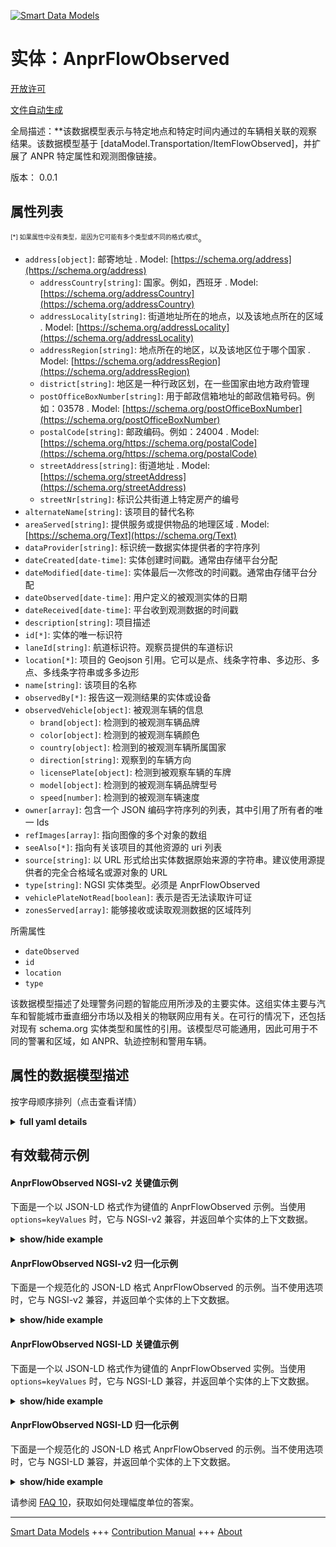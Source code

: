 <!-- 10-Header -->    
[![Smart Data Models](https://smartdatamodels.org/wp-content/uploads/2022/01/SmartDataModels_logo.png "Logo")](https://smartdatamodels.org)    
实体：AnprFlowObserved    
===================<!-- /10-Header -->    
<!-- 15-License -->    
[开放许可](https://github.com/smart-data-models//dataModel.Transportation/blob/master/AnprFlowObserved/LICENSE.md)    
[文件自动生成](https://docs.google.com/presentation/d/e/2PACX-1vTs-Ng5dIAwkg91oTTUdt8ua7woBXhPnwavZ0FxgR8BsAI_Ek3C5q97Nd94HS8KhP-r_quD4H0fgyt3/pub?start=false&loop=false&delayms=3000#slide=id.gb715ace035_0_60)    
<!-- /15-License -->    
<!-- 20-Description -->    
全局描述：**该数据模型表示与特定地点和特定时间内通过的车辆相关联的观察结果。该数据模型基于 [dataModel.Transportation/ItemFlowObserved]，并扩展了 ANPR 特定属性和观测图像链接。    
版本： 0.0.1    
<!-- /20-Description -->    
<!-- 30-PropertiesList -->    
## 属性列表    
<sup><sub>[*] 如果属性中没有类型，是因为它可能有多个类型或不同的格式/模式</sub></sup>。    
- `address[object]`: 邮寄地址  . Model: [https://schema.org/address](https://schema.org/address)	- `addressCountry[string]`: 国家。例如，西班牙  . Model: [https://schema.org/addressCountry](https://schema.org/addressCountry)    
	- `addressLocality[string]`: 街道地址所在的地点，以及该地点所在的区域  . Model: [https://schema.org/addressLocality](https://schema.org/addressLocality)    
	- `addressRegion[string]`: 地点所在的地区，以及该地区位于哪个国家  . Model: [https://schema.org/addressRegion](https://schema.org/addressRegion)    
	- `district[string]`: 地区是一种行政区划，在一些国家由地方政府管理      
	- `postOfficeBoxNumber[string]`: 用于邮政信箱地址的邮政信箱号码。例如：03578  . Model: [https://schema.org/postOfficeBoxNumber](https://schema.org/postOfficeBoxNumber)    
	- `postalCode[string]`: 邮政编码。例如：24004  . Model: [https://schema.org/https://schema.org/postalCode](https://schema.org/https://schema.org/postalCode)    
	- `streetAddress[string]`: 街道地址  . Model: [https://schema.org/streetAddress](https://schema.org/streetAddress)    
	- `streetNr[string]`: 标识公共街道上特定房产的编号      
- `alternateName[string]`: 该项目的替代名称  - `areaServed[string]`: 提供服务或提供物品的地理区域  . Model: [https://schema.org/Text](https://schema.org/Text)- `dataProvider[string]`: 标识统一数据实体提供者的字符序列  - `dateCreated[date-time]`: 实体创建时间戳。通常由存储平台分配  - `dateModified[date-time]`: 实体最后一次修改的时间戳。通常由存储平台分配  - `dateObserved[date-time]`: 用户定义的被观测实体的日期  - `dateReceived[date-time]`: 平台收到观测数据的时间戳  - `description[string]`: 项目描述  - `id[*]`: 实体的唯一标识符  - `laneId[string]`: 航道标识符。观察员提供的车道标识  - `location[*]`: 项目的 Geojson 引用。它可以是点、线条字符串、多边形、多点、多线条字符串或多多边形  - `name[string]`: 该项目的名称  - `observedBy[*]`: 报告这一观测结果的实体或设备  - `observedVehicle[object]`: 被观测车辆的信息  	- `brand[object]`: 检测到的被观测车辆品牌      
	- `color[object]`: 检测到的被观测车辆颜色      
	- `country[object]`: 检测到的被观测车辆所属国家      
	- `direction[string]`: 观察到的车辆方向      
	- `licensePlate[object]`: 检测到被观察车辆的车牌      
	- `model[object]`: 检测到的被观测车辆品牌型号      
	- `speed[number]`: 检测到的被观测车辆速度      
- `owner[array]`: 包含一个 JSON 编码字符序列的列表，其中引用了所有者的唯一 Ids  - `refImages[array]`: 指向图像的多个对象的数组  - `seeAlso[*]`: 指向有关该项目的其他资源的 uri 列表  - `source[string]`: 以 URL 形式给出实体数据原始来源的字符串。建议使用源提供者的完全合格域名或源对象的 URL  - `type[string]`: NGSI 实体类型。必须是 AnprFlowObserved  - `vehiclePlateNotRead[boolean]`: 表示是否无法读取许可证  - `zonesServed[array]`: 能够接收或读取观测数据的区域阵列  <!-- /30-PropertiesList -->    
<!-- 35-RequiredProperties -->    
所需属性    
- `dateObserved`  - `id`  - `location`  - `type`  <!-- /35-RequiredProperties -->    
<!-- 40-RequiredProperties -->    
该数据模型描述了处理警务问题的智能应用所涉及的主要实体。这组实体主要与汽车和智能城市垂直细分市场以及相关的物联网应用有关。在可行的情况下，还包括对现有 schema.org 实体类型和属性的引用。该模型尽可能通用，因此可用于不同的警署和区域，如 ANPR、轨迹控制和警用车辆。    
<!-- /40-RequiredProperties -->    
<!-- 50-DataModelHeader -->    
## 属性的数据模型描述    
按字母顺序排列（点击查看详情）    
<!-- /50-DataModelHeader -->    
<!-- 60-ModelYaml -->    
<details><summary><strong>full yaml details</strong></summary>      
```yaml    
AnprFlowObserved:      
  description: 'The data model represents an observation linked to the passing of a vehicle at a certain location and at a given time. This Data Model is based on the [dataModel.Transportation/ItemFlowObserved], extended with ANPR specific properties and links to the observation images.'      
  properties:      
    address:      
      description: The mailing address      
      properties:      
        addressCountry:      
          description: 'The country. For example, Spain'      
          type: string      
          x-ngsi:      
            model: https://schema.org/addressCountry      
            type: Property      
        addressLocality:      
          description: 'The locality in which the street address is, and which is in the region'      
          type: string      
          x-ngsi:      
            model: https://schema.org/addressLocality      
            type: Property      
        addressRegion:      
          description: 'The region in which the locality is, and which is in the country'      
          type: string      
          x-ngsi:      
            model: https://schema.org/addressRegion      
            type: Property      
        district:      
          description: 'A district is a type of administrative division that, in some countries, is managed by the local government'      
          type: string      
          x-ngsi:      
            type: Property      
        postOfficeBoxNumber:      
          description: 'The post office box number for PO box addresses. For example, 03578'      
          type: string      
          x-ngsi:      
            model: https://schema.org/postOfficeBoxNumber      
            type: Property      
        postalCode:      
          description: 'The postal code. For example, 24004'      
          type: string      
          x-ngsi:      
            model: https://schema.org/https://schema.org/postalCode      
            type: Property      
        streetAddress:      
          description: The street address      
          type: string      
          x-ngsi:      
            model: https://schema.org/streetAddress      
            type: Property      
        streetNr:      
          description: Number identifying a specific property on a public street      
          type: string      
          x-ngsi:      
            type: Property      
      type: object      
      x-ngsi:      
        model: https://schema.org/address      
        type: Property      
    alternateName:      
      description: An alternative name for this item      
      type: string      
      x-ngsi:      
        type: Property      
    areaServed:      
      description: The geographic area where a service or offered item is provided      
      type: string      
      x-ngsi:      
        model: https://schema.org/Text      
        type: Property      
    dataProvider:      
      description: A sequence of characters identifying the provider of the harmonised data entity      
      type: string      
      x-ngsi:      
        type: Property      
    dateCreated:      
      description: Entity creation timestamp. This will usually be allocated by the storage platform      
      format: date-time      
      type: string      
      x-ngsi:      
        type: Property      
    dateModified:      
      description: Timestamp of the last modification of the entity. This will usually be allocated by the storage platform      
      format: date-time      
      type: string      
      x-ngsi:      
        type: Property      
    dateObserved:      
      description: Date of the observed entity defined by the user      
      format: date-time      
      type: string      
      x-ngsi:      
        type: Property      
    dateReceived:      
      description: Timestamp when the observation has been received by the platform      
      format: date-time      
      type: string      
      x-ngsi:      
        type: Property      
    description:      
      description: A description of this item      
      type: string      
      x-ngsi:      
        type: Property      
    id:      
      anyOf:      
        - description: Identifier format of any NGSI entity      
          maxLength: 256      
          minLength: 1      
          pattern: ^[\w\-\.\{\}\$\+\*\[\]`|~^@!,:\\]+$      
          type: string      
          x-ngsi:      
            type: Property      
        - description: Identifier format of any NGSI entity      
          format: uri      
          type: string      
          x-ngsi:      
            type: Property      
      description: Unique identifier of the entity      
      x-ngsi:      
        type: Property      
    laneId:      
      description: Lane identifier. Lane identification provided by the observer      
      type: string      
      x-ngsi:      
        type: Property      
    location:      
      description: 'Geojson reference to the item. It can be Point, LineString, Polygon, MultiPoint, MultiLineString or MultiPolygon'      
      oneOf:      
        - description: Geojson reference to the item. Point      
          properties:      
            bbox:      
              items:      
                type: number      
              minItems: 4      
              type: array      
            coordinates:      
              items:      
                type: number      
              minItems: 2      
              type: array      
            type:      
              enum:      
                - Point      
              type: string      
          required:      
            - type      
            - coordinates      
          title: GeoJSON Point      
          type: object      
          x-ngsi:      
            type: GeoProperty      
        - description: Geojson reference to the item. LineString      
          properties:      
            bbox:      
              items:      
                type: number      
              minItems: 4      
              type: array      
            coordinates:      
              items:      
                items:      
                  type: number      
                minItems: 2      
                type: array      
              minItems: 2      
              type: array      
            type:      
              enum:      
                - LineString      
              type: string      
          required:      
            - type      
            - coordinates      
          title: GeoJSON LineString      
          type: object      
          x-ngsi:      
            type: GeoProperty      
        - description: Geojson reference to the item. Polygon      
          properties:      
            bbox:      
              items:      
                type: number      
              minItems: 4      
              type: array      
            coordinates:      
              items:      
                items:      
                  items:      
                    type: number      
                  minItems: 2      
                  type: array      
                minItems: 4      
                type: array      
              type: array      
            type:      
              enum:      
                - Polygon      
              type: string      
          required:      
            - type      
            - coordinates      
          title: GeoJSON Polygon      
          type: object      
          x-ngsi:      
            type: GeoProperty      
        - description: Geojson reference to the item. MultiPoint      
          properties:      
            bbox:      
              items:      
                type: number      
              minItems: 4      
              type: array      
            coordinates:      
              items:      
                items:      
                  type: number      
                minItems: 2      
                type: array      
              type: array      
            type:      
              enum:      
                - MultiPoint      
              type: string      
          required:      
            - type      
            - coordinates      
          title: GeoJSON MultiPoint      
          type: object      
          x-ngsi:      
            type: GeoProperty      
        - description: Geojson reference to the item. MultiLineString      
          properties:      
            bbox:      
              items:      
                type: number      
              minItems: 4      
              type: array      
            coordinates:      
              items:      
                items:      
                  items:      
                    type: number      
                  minItems: 2      
                  type: array      
                minItems: 2      
                type: array      
              type: array      
            type:      
              enum:      
                - MultiLineString      
              type: string      
          required:      
            - type      
            - coordinates      
          title: GeoJSON MultiLineString      
          type: object      
          x-ngsi:      
            type: GeoProperty      
        - description: Geojson reference to the item. MultiLineString      
          properties:      
            bbox:      
              items:      
                type: number      
              minItems: 4      
              type: array      
            coordinates:      
              items:      
                items:      
                  items:      
                    items:      
                      type: number      
                    minItems: 2      
                    type: array      
                  minItems: 4      
                  type: array      
                type: array      
              type: array      
            type:      
              enum:      
                - MultiPolygon      
              type: string      
          required:      
            - type      
            - coordinates      
          title: GeoJSON MultiPolygon      
          type: object      
          x-ngsi:      
            type: GeoProperty      
      x-ngsi:      
        type: GeoProperty      
    name:      
      description: The name of this item      
      type: string      
      x-ngsi:      
        type: Property      
    observedBy:      
      anyOf:      
        - description: Identifier format of any NGSI entity      
          maxLength: 256      
          minLength: 1      
          pattern: ^[\w\-\.\{\}\$\+\*\[\]`|~^@!,:\\]+$      
          type: string      
          x-ngsi:      
            type: Property      
        - description: Identifier format of any NGSI entity      
          format: uri      
          type: string      
          x-ngsi:      
            type: Property      
      description: The entity or device which has reported this observation      
      x-ngsi:      
        type: Relationship      
    observedVehicle:      
      description: Information about the observed vehicle      
      properties:      
        brand:      
          description: Detected brand of the observed vehicle      
          properties:      
            confidence:      
              description: Confidence level of the detection      
              maximum: 1      
              minimum: 0      
              type: number      
              x-ngsi:      
                type: Property      
            name:      
              description: Brand name identified      
              type: string      
              x-ngsi:      
                type: Property      
          type: object      
          x-ngsi:      
            type: Property      
        color:      
          description: Detected color of the observed vehicle      
          properties:      
            confidence:      
              description: Confidence level of the detection      
              maximum: 1      
              minimum: 0      
              type: number      
              x-ngsi:      
                type: Property      
            name:      
              description: Color name      
              type: string      
              x-ngsi:      
                type: Property      
          type: object      
          x-ngsi:      
            type: Property      
        country:      
          description: Detected country of the observed vehicle      
          properties:      
            code:      
              description: Country code according to ISO 3166-1 alpha-2      
              type: string      
              x-ngsi:      
                type: Property      
            confidence:      
              description: Confidence level of the detection      
              maximum: 1      
              minimum: 0      
              type: number      
              x-ngsi:      
                type: Property      
          type: object      
          x-ngsi:      
            type: Property      
        direction:      
          description: Detected direction of the observed vehicle      
          enum:      
            - away      
            - towards      
          type: string      
          x-ngsi:      
            type: Property      
        licensePlate:      
          description: Detected license plate of the observed vehicle      
          properties:      
            confidence:      
              description: Confidence level of the detection      
              maximum: 1      
              minimum: 0      
              type: number      
              x-ngsi:      
                type: Property      
            coordinates:      
              description: 'Sequence of position points describing this location, expressed in coordinate system'      
              oneOf:      
                - description: Geojson reference to the item. Point      
                  properties:      
                    bbox:      
                      items:      
                        type: number      
                      minItems: 4      
                      type: array      
                    coordinates:      
                      items:      
                        type: number      
                      minItems: 2      
                      type: array      
                    type:      
                      enum:      
                        - Point      
                      type: string      
                  required:      
                    - type      
                    - coordinates      
                  title: GeoJSON Point      
                  type: object      
                  x-ngsi:      
                    type: GeoProperty      
                - description: Geojson reference to the item. LineString      
                  properties:      
                    bbox:      
                      items:      
                        type: number      
                      minItems: 4      
                      type: array      
                    coordinates:      
                      items:      
                        items:      
                          type: number      
                        minItems: 2      
                        type: array      
                      minItems: 2      
                      type: array      
                    type:      
                      enum:      
                        - LineString      
                      type: string      
                  required:      
                    - type      
                    - coordinates      
                  title: GeoJSON LineString      
                  type: object      
                  x-ngsi:      
                    type: GeoProperty      
                - description: Geojson reference to the item. Polygon      
                  properties:      
                    bbox:      
                      items:      
                        type: number      
                      minItems: 4      
                      type: array      
                    coordinates:      
                      items:      
                        items:      
                          items:      
                          minItems: 2      
                          type: array      
                        minItems: 4      
                        type: array      
                      type: array      
                    type:      
                      enum:      
                        - Polygon      
                      type: string      
                  required:      
                    - type      
                    - coordinates      
                  title: GeoJSON Polygon      
                  type: object      
                  x-ngsi:      
                    type: GeoProperty      
                - description: Geojson reference to the item. MultiPoint      
                  properties:      
                    bbox:      
                      items:      
                        type: number      
                      minItems: 4      
                      type: array      
                    coordinates:      
                      items:      
                        items:      
                          type: number      
                        minItems: 2      
                        type: array      
                      type: array      
                    type:      
                      enum:      
                        - MultiPoint      
                      type: string      
                  required:      
                    - type      
                    - coordinates      
                  title: GeoJSON MultiPoint      
                  type: object      
                  x-ngsi:      
                    type: GeoProperty      
                - description: Geojson reference to the item. MultiLineString      
                  properties:      
                    bbox:      
                      items:      
                        type: number      
                      minItems: 4      
                      type: array      
                    coordinates:      
                      items:      
                        items:      
                          items:      
                          minItems: 2      
                          type: array      
                        minItems: 2      
                        type: array      
                      type: array      
                    type:      
                      enum:      
                        - MultiLineString      
                      type: string      
                  required:      
                    - type      
                    - coordinates      
                  title: GeoJSON MultiLineString      
                  type: object      
                  x-ngsi:      
                    type: GeoProperty      
                - description: Geojson reference to the item. MultiLineString      
                  properties:      
                    bbox:      
                      items:      
                        type: number      
                      minItems: 4      
                      type: array      
                    coordinates:      
                      items:      
                        items:      
                          items:      
                          minItems: 4      
                          type: array      
                        type: array      
                      type: array      
                    type:      
                      enum:      
                        - MultiPolygon      
                      type: string      
                  required:      
                    - type      
                    - coordinates      
                  title: GeoJSON MultiPolygon      
                  type: object      
                  x-ngsi:      
                    type: GeoProperty      
              x-ngsi:      
                type: Property      
            identifier:      
              description: License plate identifier      
              type: string      
              x-ngsi:      
                type: Property      
          required:      
            - identifier      
          type: object      
          x-ngsi:      
            type: Property      
        model:      
          description: Detected brand model of the observed vehicle      
          properties:      
            confidence:      
              description: Confidence level of the detection      
              maximum: 1      
              minimum: 0      
              type: number      
              x-ngsi:      
                type: Property      
            name:      
              description: Model name      
              type: string      
              x-ngsi:      
                type: Property      
          type: object      
          x-ngsi:      
            type: Property      
        speed:      
          description: Detected speed of the observed vehicle      
          minimum: 0      
          type: number      
          x-ngsi:      
            type: Property      
      type: object      
      x-ngsi:      
        type: Property      
    owner:      
      description: A List containing a JSON encoded sequence of characters referencing the unique Ids of the owner(s)      
      items:      
        anyOf:      
          - description: Identifier format of any NGSI entity      
            maxLength: 256      
            minLength: 1      
            pattern: ^[\w\-\.\{\}\$\+\*\[\]`|~^@!,:\\]+$      
            type: string      
            x-ngsi:      
              type: Property      
          - description: Identifier format of any NGSI entity      
            format: uri      
            type: string      
            x-ngsi:      
              type: Property      
        description: Unique identifier of the entity      
        x-ngsi:      
          type: Property      
      type: array      
      x-ngsi:      
        type: Property      
    refImages:      
      description: Array of multiple objects that refer to images      
      items:      
        properties:      
          contentType:      
            description: Content type according to IANA Media Types      
            type: string      
            x-ngsi:      
              type: Property      
          imageType:      
            description: Type of image      
            enum:      
              - plate      
              - overview      
              - anpr      
            type: string      
            x-ngsi:      
              type: Property      
          url:      
            description: URL referencing to the image      
            format: uri      
            type: string      
            x-ngsi:      
              type: Property      
        required:      
          - url      
          - contentType      
          - imageType      
        type: object      
      type: array      
      x-ngsi:      
        type: Relationship      
    seeAlso:      
      description: list of uri pointing to additional resources about the item      
      oneOf:      
        - items:      
            format: uri      
            type: string      
          minItems: 1      
          type: array      
        - format: uri      
          type: string      
      x-ngsi:      
        type: Property      
    source:      
      description: 'A sequence of characters giving the original source of the entity data as a URL. Recommended to be the fully qualified domain name of the source provider, or the URL to the source object'      
      type: string      
      x-ngsi:      
        type: Property      
    type:      
      description: NGSI Entity type. It has to be AnprFlowObserved      
      enum:      
        - AnprFlowObserved      
      type: string      
      x-ngsi:      
        type: Property      
    vehiclePlateNotRead:      
      description: Indicates if a license could not be read      
      type: boolean      
      x-ngsi:      
        type: Property      
    zonesServed:      
      description: Array of zones that are able to receive or read the observations      
      items:      
        type: string      
      type: array      
      x-ngsi:      
        type: Property      
  required:      
    - id      
    - type      
    - location      
    - dateObserved      
  type: object      
  x-derived-from: ""      
  x-disclaimer: 'Redistribution and use in source and binary forms, with or without modification, are permitted  provided that the license conditions are met. Copyleft (c) 2022 Contributors to Smart Data Models Program'      
  x-license-url: https://github.com/smart-data-models/dataModel.Transportation/blob/master/AnprFlowObserved/LICENSE.md      
  x-model-schema: https://smart-data-models.github.io/dataModel.Transportation/AnprFlowObserved/schema.json      
  x-model-tags: ""      
  x-version: 0.0.1      
```    
</details>      
<!-- /60-ModelYaml -->    
<!-- 70-MiddleNotes -->    
<!-- /70-MiddleNotes -->    
<!-- 80-Examples -->    
## 有效载荷示例    
#### AnprFlowObserved NGSI-v2 关键值示例    
下面是一个以 JSON-LD 格式作为键值的 AnprFlowObserved 示例。当使用 `options=keyValues` 时，它与 NGSI-v2 兼容，并返回单个实体的上下文数据。    
<details><summary><strong>show/hide example</strong></summary>      
```json  
{  
  "id": "anprFlowObserved:LEZ-Noorderlaan",  
  "type": "AnprFlowObserved",  
  "address": {  
    "addressCountry": "BE",  
    "addressLocality": "Antwerp",  
    "streetAddress": "Noorderlaan"  
  },  
  "dateObserved": "2022-09-01T16:30:00Z",  
  "dateReceived": "2022-09-01T16:35:00Z",  
  "observedBy": "ANPR1_Noorderlaan",  
  "laneId": "ABC123",  
  "areaServed": "Antwerp",  
  "zonesServed": [  
    "Antwerp"  
  ],  
  "vehiclePlateNotRead": false,  
  "observedVehicle": {  
    "direction": "towards",  
    "speed": 50,  
    "brand": {  
      "name": "Audi",  
      "confidence": 0.97  
    },  
    "model": {  
      "name": "A3",  
      "confidence": 0.98  
    },  
    "color": {  
      "name": "black",  
      "confidence": 0.95  
    },  
    "country": {  
      "code": "BE",  
      "confidence": 0.95  
    },  
    "licensePlate": {  
      "identifier": "1-ABC-123",  
      "confidence": 0.96  
    }  
  },  
  "location": {  
    "type": "Point",  
    "coordinates": [  
      -56.6404505,  
      168.370658  
    ]  
  },  
  "refImages": [  
    {  
      "contentType": "image/jpg",  
      "imageType": "anpr",  
      "url": "urn:ngsi-ld:ANPR:items:123"  
    }  
  ]  
}  
```  
</details>    
#### AnprFlowObserved NGSI-v2 归一化示例    
下面是一个规范化的 JSON-LD 格式 AnprFlowObserved 的示例。当不使用选项时，它与 NGSI-v2 兼容，并返回单个实体的上下文数据。    
<details><summary><strong>show/hide example</strong></summary>      
```json  
{  
  "id": "anprFlowObserved:LEZ-Noorderlaan",  
  "type": "AnprFlowObserved",  
  "address": {  
    "type": "StructuredValue",  
    "value": {  
      "addressCountry": "BE",  
      "addressLocality": "Antwerp",  
      "streetAddress": "Noorderlaan"  
    }  
  },  
  "dateObserved": {  
    "type": "DateTime",  
    "value": "2022-09-01T16:30:00Z"  
  },  
  "laneId": {  
    "type": "Text",  
    "value": "ABC123"  
  },  
  "areaServed": {  
    "type": "Text",  
    "value": "Antwerp"  
  },  
  "zonesServed": {  
    "type": "StructuredValue",  
    "value": [  
      "Antwerp"  
    ]  
  },  
  "vehiclePlateNotRead": {  
    "type": "Boolean",  
    "value": false  
  },  
  "observedVehicle": {  
    "type": "StructuredValue",  
    "value": {  
      "direction": "towards",  
      "speed": 50,  
      "brand": {  
        "name": "Audi",  
        "confidence": 0.97  
      },  
      "model": {  
        "name": "A3",  
        "confidence": 0.98  
      },  
      "color": {  
        "name": "black",  
        "confidence": 0.95  
      },  
      "country": {  
        "code": "BE",  
        "confidence": 0.95  
      },  
      "licensePlate": {  
        "identifier": "1-ABC-123",  
        "confidence": 0.96  
      }  
    }  
  },  
  "refImages": {  
    "type": "StructuredValue",  
    "value": [  
      {  
        "url": "s3://bucket/object-xxx-plate",  
        "contentType": "image/jpg",  
        "imageType": "anpr"  
      }  
    ]  
  },  
  "location": {  
    "type": "geo:json",  
    "value": {  
      "coordinates": [  
        -56.6404505,  
        168.370658  
      ],  
      "type": "Point"  
    }  
  }  
}  
```  
</details>    
#### AnprFlowObserved NGSI-LD 关键值示例    
下面是一个以 JSON-LD 格式作为键值的 AnprFlowObserved 实例。当使用 `options=keyValues` 时，它与 NGSI-LD 兼容，并返回单个实体的上下文数据。    
<details><summary><strong>show/hide example</strong></summary>      
```json  
{  
  "id": "anprFlowObserved:LEZ-Noorderlaan",  
  "type": "AnprFlowObserved",  
  "address": {  
    "addressCountry": "BE",  
    "addressLocality": "Antwerp",  
    "streetAddress": "Noorderlaan"  
  },  
  "dateObserved": "2022-09-01T16:30:00Z",  
  "dateReceived": "2022-09-01T16:35:00Z",  
  "observedBy": "ANPR1_Noorderlaan",  
  "laneId": "ABC123",  
  "areaServed": "Antwerp",  
  "zonesServed": [  
    "Antwerp"  
  ],  
  "vehiclePlateNotRead": false,  
  "observedVehicle": {  
    "direction": "towards",  
    "speed": 50,  
    "brand": {  
      "name": "Audi",  
      "confidence": 0.97  
    },  
    "model": {  
      "name": "A3",  
      "confidence": 0.98  
    },  
    "color": {  
      "name": "black",  
      "confidence": 0.95  
    },  
    "country": {  
      "code": "BE",  
      "confidence": 0.95  
    },  
    "licensePlate": {  
      "identifier": "1-ABC-123",  
      "confidence": 0.96  
    }  
  },  
  "location": {  
    "type": "Point",  
    "coordinates": [  
      -56.6404505,  
      168.370658  
    ]  
  },  
  "refImages": [  
    {  
      "contentType": "image/jpg",  
      "imageType": "anpr",  
      "url": "urn:ngsi-ld:ANPR:items:123"  
    }  
  ],  
  "@context": [  
    "https://raw.githubusercontent.com/smart-data-models/dataModel.Transportation/master/context.jsonld"  
  ]  
}  
```  
</details>    
#### AnprFlowObserved NGSI-LD 归一化示例    
下面是一个规范化的 JSON-LD 格式 AnprFlowObserved 的示例。当不使用选项时，它与 NGSI-LD 兼容，并返回单个实体的上下文数据。    
<details><summary><strong>show/hide example</strong></summary>      
```json  
{  
  "id": "anprFlowObserved:LEZ-Noorderlaan",  
  "type": "AnprFlowObserved",  
  "address": {  
    "type": "Property",  
    "value": {  
      "addressCountry": "BE",  
      "addressLocality": "Antwerp",  
      "streetAddress": "Noorderlaan"  
    }  
  },  
  "dateObserved": {  
    "type": "Property",  
    "value": {  
      "@type": "DateTime",  
      "@value": "2022-09-01T16:30:00Z"  
    }  
  },  
  "laneId": {  
    "type": "Property",  
    "value": "ABC123"  
  },  
  "areaServed": {  
    "type": "Property",  
    "value": "Antwerp"  
  },  
  "zonesServed": {  
    "type": "Property",  
    "value": {  
      "type": "string",  
      "coordinates": [  
        "Antwerp"  
      ]  
    }  
  },  
  "vehiclePlateNotRead": {  
    "type": "Property",  
    "value": false  
  },  
  "observedVehicle": {  
    "type": "Property",  
    "value": {  
      "direction": "towards",  
      "speed": 50,  
      "brand": "Audi",  
      "model": "A3",  
      "color": "black",  
      "country": "BE",  
      "licensePlate": "1-ABC-123"  
    }  
  },  
  "refImages": {  
    "type": "Property",  
    "value": [  
      {  
        "type": "s3://bucket/object-xxx-plate",  
        "contentType": "image/jpg",  
        "imageType": "anpr"  
      }  
    ]  
  },  
    "@context": [  
    "https://raw.githubusercontent.com/smart-data-models/dataModel.Transportation/master/context.jsonld"  
  ]  
}  
```  
</details><!-- /80-Examples -->    
<!-- 90-FooterNotes -->    
<!-- /90-FooterNotes -->    
<!-- 95-Units -->    
请参阅 [FAQ 10](https://smartdatamodels.org/index.php/faqs/)，获取如何处理幅度单位的答案。    
<!-- /95-Units -->    
<!-- 97-LastFooter -->    
---    
[Smart Data Models](https://smartdatamodels.org) +++ [Contribution Manual](https://bit.ly/contribution_manual) +++ [About](https://bit.ly/Introduction_SDM)<!-- /97-LastFooter -->    
